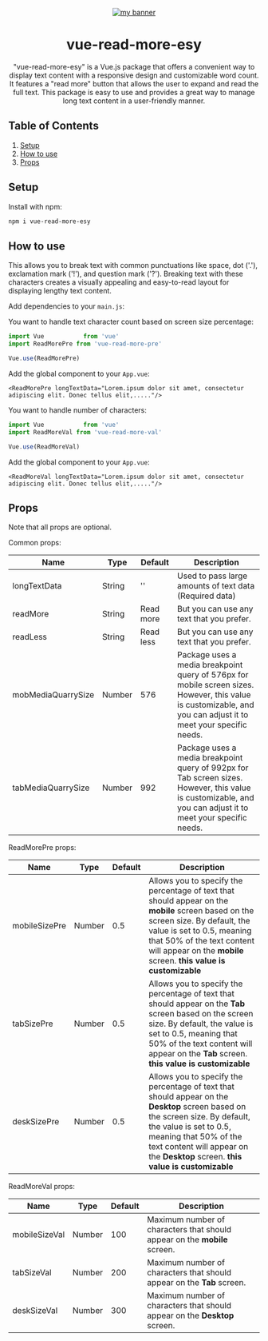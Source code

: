 <p align="center">
  <a href="https://github.com/kushaneranga/vue-read-more-esy" target="_blank" rel="vue read more"><img src="https://user-images.githubusercontent.com/61194721/217131808-fa12c011-142f-4c0c-88a7-fbc262ec1cbf.png" alt="my banner"></a>
</p>
<div align="center">
  <h1>vue-read-more-esy</h1>
  <p>
    "vue-read-more-esy" is a Vue.js package that offers a convenient way to display text content with a responsive design and customizable word count. It features a "read more" button that allows the user to expand and read the full text. This package is easy to use and provides a great way to manage long text content in a user-friendly manner.
  </p>
</div>

## Table of Contents
1. [Setup](#setup)
3. [How to use](#how-to-use)
4. [Props](#props)

<h2 id="setup">Setup</h2>

Install with npm:

```bash
npm i vue-read-more-esy
```

<h2 id="how-to-use">How to use</h2>

This allows you to break text with common punctuations like space, dot ('.'), exclamation mark ('!'), and question mark ('?'). Breaking text with these characters creates a visually appealing and easy-to-read layout for displaying lengthy text content.

Add dependencies to your `main.js`:

You want to handle text character count based on screen size percentage:

```javascript
import Vue           from 'vue'
import ReadMorePre from 'vue-read-more-pre'

Vue.use(ReadMorePre)
```

Add the global component to your `App.vue`:

```vue
<ReadMorePre longTextData="Lorem.ipsum dolor sit amet, consectetur adipiscing elit. Donec tellus elit,....."/>
```

You want to handle number of characters:

```javascript
import Vue           from 'vue'
import ReadMoreVal from 'vue-read-more-val'

Vue.use(ReadMoreVal)
```

Add the global component to your `App.vue`:

```vue
<ReadMoreVal longTextData="Lorem.ipsum dolor sit amet, consectetur adipiscing elit. Donec tellus elit,....."/>
```

<h2 id="props">Props</h2>

Note that all props are optional.

Common props:

| Name              | Type          | Default            | Description                                                  |
| ----------------  | ------------- | ------------------ | ------------------------------------------------------------ |
| longTextData      | String        | ''                 | Used to pass large amounts of text data (Required data)      |
| readMore          | String        | Read more          | But you can use any text that you prefer.                    |
| readLess          | String        | Read less          | But you can use any text that you prefer.                    |
| mobMediaQuarrySize| Number        | 576                | Package uses a media breakpoint query of 576px for mobile screen sizes. However, this value is customizable, and you can adjust it to meet your specific needs.                          |
| tabMediaQuarrySize| Number        | 992                | Package uses a media breakpoint query of 992px for Tab screen sizes. However, this value is customizable, and you can adjust it to meet your specific needs.                          |

ReadMorePre props:

| Name              | Type          | Default            | Description                                                  |
| ----------------  | ------------- | ------------------ | ------------------------------------------------------------ |
| mobileSizePre     | Number        | 0.5                | Allows you to specify the percentage of text that should appear on the <b>mobile</b> screen based on the screen size. By default, the value is set to 0.5, meaning that 50% of the text content will appear on the <b>mobile</b> screen. <b>this value is customizable</b>                                      |
| tabSizePre        | Number        | 0.5                | Allows you to specify the percentage of text that should appear on the <b>Tab</b> screen based on the screen size. By default, the value is set to 0.5, meaning that 50% of the text content will appear on the <b>Tab</b> screen. <b>this value is customizable</b>                                                 |
| deskSizePre       | Number        | 0.5                | Allows you to specify the percentage of text that should appear on the <b>Desktop</b> screen based on the screen size. By default, the value is set to 0.5, meaning that 50% of the text content will appear on the <b>Desktop</b> screen. <b>this value is customizable</b>                                     |

ReadMoreVal props:

| Name              | Type          | Default            | Description                                                  |
| ----------------  | ------------- | ------------------ | ------------------------------------------------------------ |
| mobileSizeVal     | Number        | 100                | Maximum number of characters that should appear on the <b>mobile</b> screen.                                                                                                              |
| tabSizeVal        | Number        | 200                | Maximum number of characters that should appear on the <b>Tab</b> screen.                                                                                                                 |
| deskSizeVal       | Number        | 300                | Maximum number of characters that should appear on the <b>Desktop</b> screen.                                                                                                  |